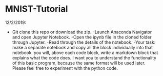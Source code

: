 # MNIST-Tutorial

12/2/2019: 
* Git clone this repo or download the zip.
  -Launch Anaconda Navigator and open Jupyter Notebook.
  -Open the ipynb file in the cloned folder through Jupyter.
  -Read through the details of the notebook.
  -Your task: make a separate notebook and copy all the block individually into that notebook.
  you will, above each code block, write a markdown block that explains what the code does. I
  want you to understand the functionality of this basic program, because the same format will
  be used later. Please feel free to experiment with the python code.
